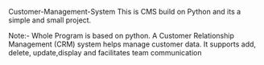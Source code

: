 Customer-Management-System
This is CMS build on Python and its a simple and small project.

Note:- Whole Program is based on python.
A Customer Relationship Management (CRM) system helps manage customer data. It supports add, delete, update,display and facilitates team communication
